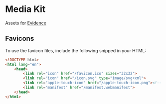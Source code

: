 # Media Kit

Assets for [Evidence](http://www.evidence.dev)

## Favicons

To use the favicon files, include the following snipped in your HTML:

```html
<!DOCTYPE html>
<html lang="en">
	<head>
		<link rel="icon" href="/favicon.ico" sizes="32x32">
		<link rel="icon" href="/icon.svg" type="image/svg+xml">
		<link rel="apple-touch-icon" href="/apple-touch-icon.png"><!-- 180×180 -->
		<link rel="manifest" href="/manifest.webmanifest">
    </head>
</html>
```